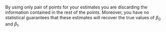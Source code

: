 By using only pair of points for your estimates you are discarding the information contained in the rest of the points. Moreover, you have no statistical guarantees that these estimates will recover the true values of $\beta_0$ and $\beta_1$.
